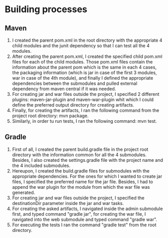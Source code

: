 # Building processes

## Maven

1. I created the parent pom.xml in the root directory with the appropriate 4 child modules and the junit dependency so that I can test all the 4 modules.
2. After creating the parent pom.xml, I created the specified child pom.xml files for each of the child modules. Those pom.xml files contain the information about the parent pom which is the same in each 4 cases, the packaging information (which is jar in case of the first 3 modules, war in case of the 4th module), and finally I defined the appropriate dependencies between the submodules and pulled external dependency from maven central if it was needed.
3. For creating jar and war files outside the project, I specified 2 different plugins: maven-jar-plugin and maven-war-plugin whit which I could define the preferred output directory for creating artifacts.
4. Finally, for creating the artifacts, I ran the following command from the project root directory: mvn package.
5. Similarly, in order tu run tests, I ran the following command: mvn test.

## Gradle

1. First of all, I created the parent build.gradle file in the project root directory with the information common for all the 4 submodules. Besides, I also created the settings.gradle file with the project name and the 4 included submodules.
2. Hereupon, I created the build.gradle files for submodules with the appropriate dependencies. For the ones for which I wanted to create jar files, I specified the preferred name for the jar file. Besides, I had to append the war plugin for the module from which the war file was generated.
3. For creating jar and war files outside the project, I specified the destinationDir parameter inside the jar and war tasks.
4. For creating the asked artifacts, I navigated inside the admin submodule first, and typed command "gradle jar", for creating the war file, I navigated into the web submodule and typed command "gradle war".
5. For executing the tests I ran the command "gradle test" from the root directory.